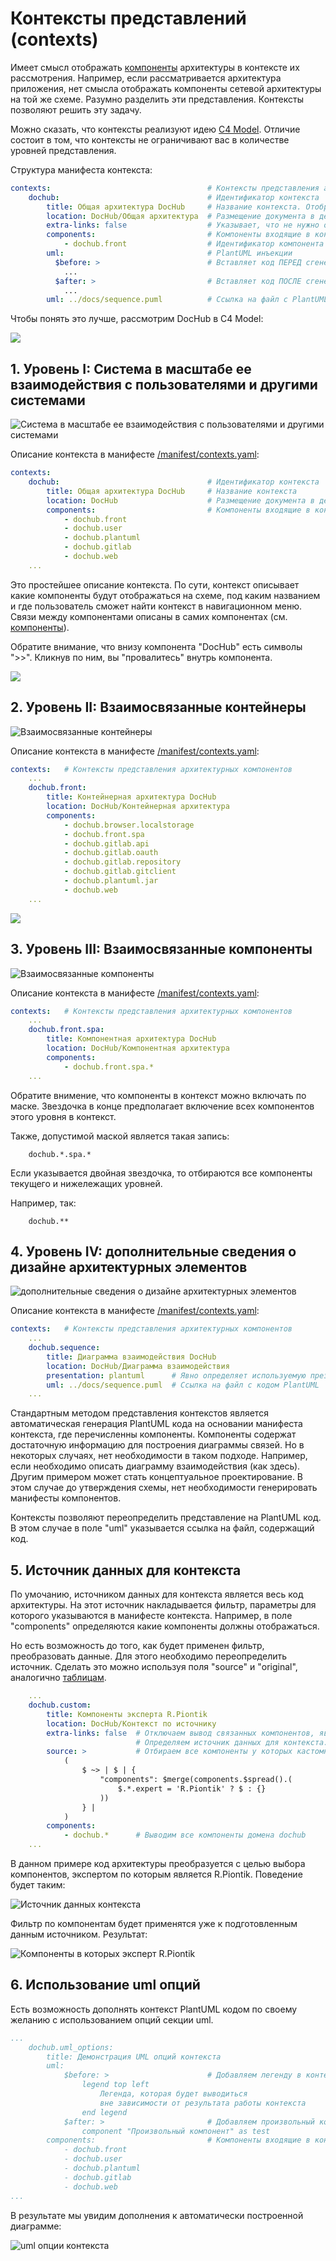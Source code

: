 # Контексты представлений (contexts)
Имеет смысл отображать [компоненты](/docs/dochub.components) архитектуры в контексте их рассмотрения. Например, если рассматривается
архитектура приложения, нет смысла отображать компоненты сетевой архитектуры на той же схеме.
Разумно разделить эти представления. Контексты позволяют решить эту задачу.

Можно сказать, что контексты реализуют идею [C4 Model](https://ru.wikipedia.org/wiki/%D0%9C%D0%BE%D0%B4%D0%B5%D0%BB%D1%8C_C4).
Отличие состоит в том, что контексты не ограничивают вас в количестве уровней представления.

Структура манифеста контекста:
```yaml
contexts:                                   # Контексты представления архитектурных компонентов
    dochub:                                 # Идентификатор контекста
        title: Общая архитектура DocHub     # Название контекста. Отображается в заголовке диаграммы
        location: DocHub/Общая архитектура  # Размещение документа в дереве навигации
        extra-links: false                  # Указывает, что не нужно отображать компоненты явно не указанные в контексте
        components:                         # Компоненты входящие в контекст
            - dochub.front                  # Идентификатор компонента
        uml:                                # PlantUML инъекции
          $before: >                        # Вставляет код ПЕРЕД сгенерированным телом диаграммы
            ...                             
          $after: >                         # Вставляет код ПОСЛЕ сгенерированным телом диаграммы
            ...
        uml: ../docs/sequence.puml          # Ссылка на файл с PlantUML кодом полностью переопределяет представление
```
Чтобы понять это лучше, рассмотрим DocHub в C4 Model:

![](@anchor/c4model_1)

## 1. Уровень I: Система в масштабе ее взаимодействия с пользователями и другими системами

![Система в масштабе ее взаимодействия с пользователями и другими системами](@context/dochub)

Описание контекста в манифесте [/manifest/contexts.yaml](/manifest/contexts.yaml):
```yaml
contexts:  
    dochub:                                 # Идентификатор контекста
        title: Общая архитектура DocHub     # Название контекста
        location: DocHub                    # Размещение документа в дереве навигации
        components:                         # Компоненты входящие в контекст
            - dochub.front
            - dochub.user
            - dochub.plantuml
            - dochub.gitlab
            - dochub.web
    ...
```
Это простейшее описание контекста. По сути, контекст описывает какие компоненты будут отображаться на схеме,
под каким названием и где пользователь сможет найти контекст в навигационном меню. Связи между компонентами описаны
в самих компонентах (см. [компоненты](/docs/dochub.components)).

Обратите внимание, что внизу компонента "DocHub" есть символы ">>". Кликнув по ним, вы "провалитесь" внутрь компонента.

![](@anchor/c4model_2)

## 2. Уровень II: Взаимосвязанные контейнеры
![Взаимосвязанные контейнеры](@context/dochub.front)

Описание контекста в манифесте [/manifest/contexts.yaml](/manifest/contexts.yaml):
```yaml
contexts:   # Контексты представления архитектурных компонентов
    ...
    dochub.front:
        title: Контейнерная архитектура DocHub
        location: DocHub/Контейнерная архитектура
        components:
            - dochub.browser.localstorage
            - dochub.front.spa
            - dochub.gitlab.api
            - dochub.gitlab.oauth
            - dochub.gitlab.repository
            - dochub.gitlab.gitclient
            - dochub.plantuml.jar
            - dochub.web
    ...
```
![](@anchor/c4model_3)

## 3. Уровень III: Взаимосвязанные компоненты
![Взаимосвязанные компоненты](@context/dochub.front.spa)

Описание контекста в манифесте [/manifest/contexts.yaml](/manifest/contexts.yaml):
```yaml
contexts:   # Контексты представления архитектурных компонентов
    ...
    dochub.front.spa:
        title: Компонентная архитектура DocHub
        location: DocHub/Компонентная архитектура
        components:
            - dochub.front.spa.*
    ...
```

Обратите внимение, что компоненты в контекст можно включать по маске.
Звездочка в конце предполагает включение всех компонентов этого уровня в контекст.

Также, допустимой маской является такая запись:

```
    dochub.*.spa.*
```

Если указывается двойная звездочка, то отбираются все компоненты текущего и нижележащих уровней.

Например, так:

```
    dochub.**
```

## 4. Уровень IV: дополнительные сведения о дизайне архитектурных элементов
![дополнительные сведения о дизайне архитектурных элементов](@context/dochub.sequence)

Описание контекста в манифесте [/manifest/contexts.yaml](/manifest/contexts.yaml):
```yaml
contexts:   # Контексты представления архитектурных компонентов
    ...
    dochub.sequence:
        title: Диаграмма взаимодействия DocHub
        location: DocHub/Диаграмма взаимодействия
        presentation: plantuml      # Явно определяет используемую презентацию контекста
        uml: ../docs/sequence.puml  # Ссылка на файл с кодом PlantUML
    ...
```
Стандартным методом представления контекстов является автоматическая генерация PlantUML кода на основании манифеста
контекста, где перечисленны компоненты. Компоненты содержат достаточную информацию для построения диаграммы связей.
Но в некоторых случаях, нет необходимости в таком подходе. Например, если необходимо описать диаграмму взаимодействия
(как здесь). Другим примером может стать концептуальное проектирование. В этом случае до утверждения схемы,
нет необходимости генерировать манифесты компонентов.

Контексты позволяют переопределить представление на PlantUML код. В этом случае в поле "uml" указывается ссылка на
файл, содержащий код.

## 5. Источник данных для контекста
По умочанию, источником данных для контекста является весь код архитектуры. На этот источник накладывается 
фильтр, параметры для которого указываются в манифесте контекста. Например, в поле "components" определяются
какие компоненты должны отображаться.

Но есть возможность до того, как будет применен фильтр, преобразовать данные. Для этого необходимо 
переопределить источник. Сделать это можно используя поля "source" и "original", аналогично [таблицам](/docs/dochub.tables).

```yaml
    ...
    dochub.custom:
        title: Компоненты эксперта R.Piontik
        location: DocHub/Контекст по источнику
        extra-links: false  # Отключаем вывод связанных компонентов, явно не определенных в контексте
                            # Определяем источник данных для контекста.
        source: >           # Отбираем все компоненты у которых кастомное поле "expert" = "R.Piontik"
            (               
                $ ~> | $ | {
                    "components": $merge(components.$spread().(
                        $.*.expert = 'R.Piontik' ? $ : {}
                    )) 
                } |
            )
        components:
            - dochub.*      # Выводим все компоненты домена dochub
    ...
```

В данном примере код архитектуры преобразуется с целью выбора компонентов, экспертом по которым является R.Piontik. 
Поведение будет таким:

![Источник данных контекста](@document/dochub.context.source)


Фильтр по компонентам будет применятся уже к подготовленным данным источником. 
Результат:

![Компоненты в которых эксперт R.Piontik](@context/dochub.custom)

## 6. Использование uml опций

Есть возможность дополнять контекст PlantUML  кодом по своему желанию с использованием опций секции uml.

```yaml
...
    dochub.uml_options:                     
        title: Демонстрация UML опций контекста
        uml:
            $before: >                      # Добавляем легенду в контекст
                legend top left
                    Легенда, которая будет выводиться
                    вне зависимости от результата работы контекста
                end legend
            $after: >                       # Добавляем произвольный компонент в диаграмму
                component "Произвольный компонент" as test 
        components:                         # Компоненты входящие в контекст
            - dochub.front
            - dochub.user
            - dochub.plantuml
            - dochub.gitlab
            - dochub.web
...
```

В результате мы увидим дополнения к автоматически построенной диаграмме:

![uml опции контекста](@context/dochub.uml_options)

